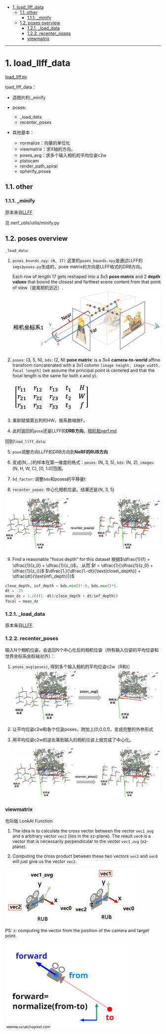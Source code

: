 - [1. load\_llff\_data](#1-load_llff_data)
  - [1.1. other](#11-other)
    - [1.1.1. \_minify](#111-_minify)
  - [1.2. poses overview](#12-poses-overview)
    - [1.2.1. \_load\_data](#121-_load_data)
    - [1.2.2. recenter\_poses](#122-recenter_poses)
    - [viewmatrix](#viewmatrix)

---
# 1. load_llff_data

[load_llff.py](../load_llff.py)

load_llff_data：
- 造图片的:_minify
- poses: 
    - _load_data
    - recenter_poses

- 其他基本：
    - normalize：向量的单位化
    - viewmatrix：求X轴的方向。
    - poses_avg：求多个输入相机的平均位姿c2w
    - ptstocam
    - render_path_spiral
    - spherify_poses

## 1.1. other

### 1.1.1. _minify

原本来自[LLFF](https://github.com/Fyusion/LLFF/blob/master/llff/poses/pose_utils.py#L195)

见 nerf_utils/utils/minify.py

## 1.2. poses overview

`_load_data`: 
1. `poses_bounds.npy`: `(N, 17)`
    这里的`poses_bounds.npy`是通过LLFF的`imgs2poses.py`生成的，pose matrix的方向是LLFF格式的DRB方向。
    
    Each row of length 17 gets reshaped into a 3x5 **pose matrix** and 2 **depth values** that bound the closest and farthest scene content from that point of view（是离相机远近）.
    ![图 2](../images/f4fa168a98ab0798258aa42612f94e3339b11ad22a62a29ca9b7d8b5d03a3f16.png)  
    
2. `poses`: (3, 5, N), `bds`: (2, N)
    **pose matrix**: is a 3x4 **camera-to-world** affine transform concatenated with a 3x1 column `[image height, image width, focal length]` (we assume the principal point is centered and that the focal length is the same for both x and y).
    
    ![图 1](../images/65c171c2a4b9aa3a5fc126e3e104a72b9e20071fae1669f6dc762058466db680.png)

3. 重新赋值第五列的HW，按系数缩放F。

4. 此时返回的`pose`还是LLFF的**DRB方向**。[相机和nerf.md](./相机和nerf.md)

回到`load_llff_data`:

5. `pose`调整方向LLFF的DRB方向到**NeRF的RUB方向**

6. 变成(N,...)的样本在第一维度的格式：`poses`: (N, 3, 5), `bds`: (N, 2), `images`: (N, H, W, C), [0, 1.0]范围。

7. `bd_factor`: 调整`bds`和poses的平移量t

8. `recenter_poses`: 中心化相机位姿。结果还是(N, 3, 5)

![图 6](../images/ad6950fac7b21105815413e7da8faaf7ebbfd28a4f7aeedefbed1b10e2f6b601.png)  

9. Find a reasonable "focus depth" for this dataset
根据$\dfrac{1}{f} = \dfrac{1}{z_0} + \dfrac{1}{z_i}$，
从而 $f = \dfrac{1}{\dfrac{1}{z_0} + \dfrac{1}{z_i}}$
$\dfrac{1.}{\dfrac{1.-dt}{\text{close\_depth}} + \dfrac{dt}{\text{inf\_depth}}}$
```python
close_depth, inf_depth = bds.min()*.9, bds.max()*5.
dt = .75
mean_dz = 1./(((1.-dt)/close_depth + dt/inf_depth))
focal = mean_dz
```

### 1.2.1. _load_data

原本来自[LLFF](https://github.com/Fyusion/LLFF/blob/master/llff/poses/pose_utils.py#L195)


### 1.2.2. recenter_poses
输入N个相机位姿，会返回N个中心化后的相机位姿（所有输入位姿的平均位姿和世界坐标系坐标轴对齐）：
1. `poses_avg(poses)`, 得到多个输入相机的平均位姿c2w（R和t）
    ![图 7](../images/9d4c8f60aa3c6446d765cb69f9bafe5803ecbd64ea7cc6e56864ac28e2c6a04f.png)  

2. 让平均位姿c2w和各个位姿poses，附加上[0,0,0,1]，变成完整的外参形式

3. 用平均位姿c2w的逆左乘到输入的相机位姿上就完成了中心化。

    ![图 6](../images/ad6950fac7b21105815413e7da8faaf7ebbfd28a4f7aeedefbed1b10e2f6b601.png)  

### viewmatrix

也叫做 LookAt Function

1. The idea is to calculate the cross vector between the vector `vec1_avg` and a arbitrary vector `vec2` (lies in the xz-plane). The result `vec0` is a vector that is necessarily perpendicular to the vector `vec1_avg` (xz-plane).

2. Computing the cross product between these two vectors `vec2` and `vec0` will just give us the vector `vec2`.

![图 1](../images/c0c1e71e4e9fbd0b833fee9029118d9bf3c1e947e1f0c85bf696d2a2dd6afc5f.png)  

PS: `z`: computing the vector from the position of the camera and target point.

![图 2](../images/8fd5c1e905926f189c0b419cb271dac809435418da6eb5b16ed76b0f27fff3bf.png)  
